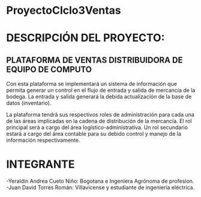 # ProyectoCIclo3Ventas

# DESCRIPCIÓN DEL PROYECTO:

## PLATAFORMA DE VENTAS DISTRIBUIDORA DE EQUIPO DE COMPUTO

Con esta plataforma se implementará un sistema de información que permita generar un control en el flujo de entrada y salida de mercancía de la bodega. La entrada y salida generará la debida actualización de la base de datos (inventario).

La plataforma tendrá sus respectivos roles de administración para cada una de las áreas implicadas en la cadena de distribución de la mercancía. El rol principal será a cargo del área logístico-administrativa. Un rol secundario estará a cargo del área contable para su debido control y manejo de la información respectivamente.

# INTEGRANTE 

-Yeraldin Andrea Cueto Niño: Bogotana e Ingeniera Agrónoma de profesion.
-Juan David Torres Román: Villavicense y estudiante de ingeniería eléctrica.